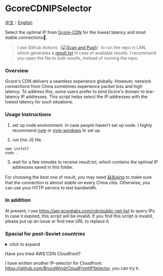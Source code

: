 # GcoreCDNIPSelector

[中文](https://github.com/BruceWind/GcoreCDNIPSelector/blob/main/README_zh.md)｜[English](https://github.com/BruceWind/GcoreCDNIPSelector/blob/main/README.md)

Select the optimal IP from [Gcore-CDN](https://gcore.com/cdn/) for the lowest latency and most stable connections📶.

> I use Github Actions（[![Scan and Push](https://github.com/BruceWind/GcoreCDNIPSelector/actions/workflows/daily-cron-action.yml/badge.svg)](https://github.com/BruceWind/GcoreCDNIPSelector/actions/workflows/daily-cron-action.yml)）to run the repo in LAN, which generates a [result.txt](/result.txt) in case of available results. I recommand you open the file to look results, instead of running the repo.

### Overview
Gcore's CDN delivers a seamless experience globally. However, network connections from China sometimes experience packet loss and high latency. To address this, some users prefer to bind Gcore's domain to low-latency IP addresses. This script helps select the IP addresses with the lowest latency for such situations.


### Usage Instructions

1. set up node environment.
In case people haven't set up node. I highly recommend [nvm](https://github.com/nvm-sh/nvm) or [nvm-windows](https://github.com/coreybutler/nvm-windows.) to set up.

2. run this JS file.
```
npm install
node .
```

3. wait for a few minutes to receive result.txt, which contains the optimal IP addresses saved in this folder.


For choosing the best one of result, you may need [站长ping](https://ping.chinaz.com/) to make sure that the connection is almost stable on every China citis. Otherwise, you can use your HTTP service to test bandwidth.


### In addition

At present, I use https://api.gcorelabs.com/cdn/public-net-list to query IPs. In case it expired, this script will be invalid. If you find this script is invalid, please put up an issue or find new URL to replace it.

###  Spacial for post-Soviet countries
<details>
  <summary>click to expand </summary>
  I know some countries, like China, have a strong internet censorship system called the Great Firewall (GFW). It's even stricter than China's version. You might have had trouble downloading IP ranges. To fix this, I have a backup plan. I will use Github actions to save IP ranges in this repository every week. You can turn off the code that fetches data with a timeout. If you don't do that, it will still work, but it might take more time to finish.
  
</details>



Have you tried AWS'CDN Cloudfront?

I have written another IP-selector for Cloudfront: https://github.com/BruceWind/CloudFrontIPSelector, you can try it.

